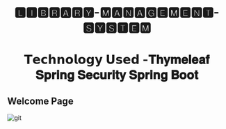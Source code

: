 
<h1 align="center"> 🅻🅸🅱🆁🅰🆁🆈-🅼🅰🅽🅰🅶🅴🅼🅴🅽🆃-🆂🆈🆂🆃🅴🅼 </h1>
<h1 align="center"> 𝗧𝗲𝗰𝗵𝗻𝗼𝗹𝗼𝗴𝘆 𝗨𝘀𝗲𝗱 -𝐓𝐡𝐲𝐦𝐞𝐥𝐞𝐚𝐟 𝐒𝐩𝐫𝐢𝐧𝐠 𝐒𝐞𝐜𝐮𝐫𝐢𝐭𝐲  𝐒𝐩𝐫𝐢𝐧𝐠 𝐁𝐨𝐨𝐭</h1>

## Welcome Page
![git](https://user-images.githubusercontent.com/57706022/156163354-76d5f3a6-2d89-4e92-b770-7e7fff8c074c.png)

